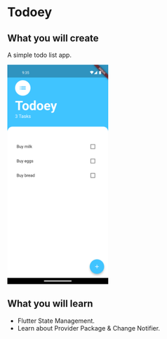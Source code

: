 # Todoey

## What you will create

A simple todo list app.

<img src="./documentation/pics/screenshot_1.png" height="500px"/>

## What you will learn

- Flutter State Management.
- Learn about Provider Package & Change Notifier.